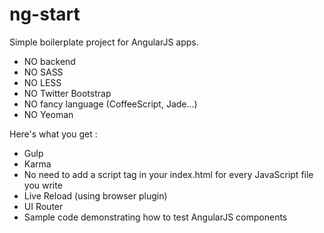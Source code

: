 ng-start
==================

Simple boilerplate project for AngularJS apps.
  - NO backend
  - NO SASS
  - NO LESS
  - NO Twitter Bootstrap
  - NO fancy language (CoffeeScript, Jade...)
  - NO Yeoman

Here's what you get :
  - Gulp
  - Karma
  - No need to add a script tag in your index.html for every JavaScript file you write
  - Live Reload (using browser plugin)
  - UI Router
  - Sample code demonstrating how to test AngularJS components
